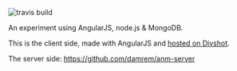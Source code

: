 ![travis build](https://travis-ci.org/damrem/anm-client.svg)

An experiment using AngularJS, node.js & MongoDB.

This is the client side, made with AngularJS and <a href="http://development.anm-client.divshot.io/" target="_blank">hosted on Divshot</a>.

The server side: https://github.com/damrem/anm-server
